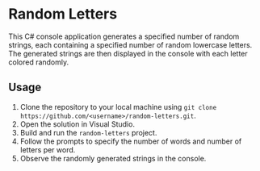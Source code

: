 # Random Letters

This C# console application generates a specified number of random strings, each containing a specified number of random lowercase letters. The generated strings are then displayed in the console with each letter colored randomly.

## Usage

1. Clone the repository to your local machine using `git clone https://github.com/<username>/random-letters.git`.
2. Open the solution in Visual Studio.
3. Build and run the `random-letters` project.
4. Follow the prompts to specify the number of words and number of letters per word.
5. Observe the randomly generated strings in the console.
